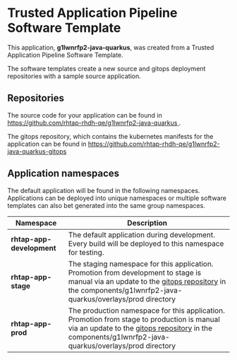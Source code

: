 # Trusted Application Pipeline Software Template

This application, **g1lwnrfp2-java-quarkus**, was created from a Trusted Application Pipeline Software Template.

The software templates create a new source and gitops deployment repositories with a sample source application. 

## Repositories

The source code for your application can be found in [https://github.com/rhtap-rhdh-qe/g1lwnrfp2-java-quarkus ](https://github.com/rhtap-rhdh-qe/g1lwnrfp2-java-quarkus ).
 
The gitops repository, which contains the kubernetes manifests for the application can be found in 
[https://github.com/rhtap-rhdh-qe/g1lwnrfp2-java-quarkus-gitops ](https://github.com/rhtap-rhdh-qe/g1lwnrfp2-java-quarkus-gitops ) 

## Application namespaces 

The default application will be found in the following namespaces. Applications can be deployed into unique namespaces or multiple software templates can also bet generated into the same group namespaces.  

|  Namespace   |  Description   |  
| -------- | -------- |   
| **rhtap-app-development** | The default application during development. Every build will be deployed to this namespace for testing. | 
| **rhtap-app-stage** | The staging namespace for this application. Promotion from development to stage is manual via an update to the [gitops repository](https://github.com/rhtap-rhdh-qe/g1lwnrfp2-java-quarkus-gitops ) in the components/g1lwnrfp2-java-quarkus/overlays/prod directory |  
| **rhtap-app-prod** | The production namespace for this application. Promotion from stage to production is manual via an update to the [gitops repository](https://github.com/rhtap-rhdh-qe/g1lwnrfp2-java-quarkus-gitops ) in the components/g1lwnrfp2-java-quarkus/overlays/prod directory | 